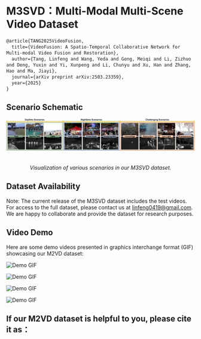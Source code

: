 # M3SVD：Multi-Modal Multi-Scene Video Dataset 
```
@article{TANG2025VideoFusion,
  title={VideoFusion: A Spatio-Temporal Collaborative Network for Multi-modal Video Fusion and Restoration},
  author={Tang, Linfeng and Wang, Yeda and Gong, Meiqi and Li, Zizhuo and Deng, Yuxin and Yi, Xunpeng and Li, Chunyu and Xu, Han and Zhang, Hao and Ma, Jiayi},
  journal={arXiv preprint arXiv:2503.23359},
  year={2025}
}
```
## Scenario Schematic
<div>
    <img src="https://github.com/Linfeng-Tang/M2VD/blob/main/Video/Demo/datasets.png" alt="Framework" style="display:inline-block;margin-right:20px;margin-bottom:20px;">
</div>
<p align="center">
    <em>Visualization of various scenarios in our M3SVD dataset.</em>
</p>

## Dataset Availability
Note: The current release of the M3SVD dataset includes the test videos. 
For access to the full dataset, please contact us at linfeng0419@gmail.com. We are happy to collaborate and provide the dataset for research purposes.

## Video Demo
Here are some demo videos presented in graphics interchange format (GIF) showcasing our M2VD dataset:


![Demo GIF](https://github.com/Linfeng-Tang/M3SVD/blob/main/Video/Demo/0118_1803.gif)

![Demo GIF](https://github.com/Linfeng-Tang/M3SVD/blob/main/Video/Demo/1230_1154.gif)

![Demo GIF](https://github.com/Linfeng-Tang/M3SVD/blob/main/Video/Demo/0114_1551.gif)

![Demo GIF](https://github.com/Linfeng-Tang/M3SVD/blob/main/Video/Demo/0115_1831.gif)

## If our M2VD dataset is helpful to you, please cite it as：

